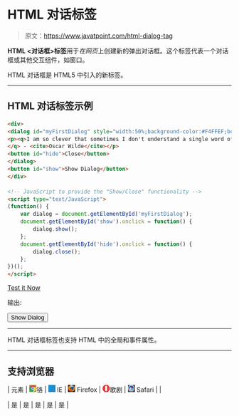 # HTML 对话标签

> 原文：<https://www.javatpoint.com/html-dialog-tag>

**HTML <对话框>标签**用于*在网页*上创建新的弹出对话框。这个标签代表一个对话框或其他交互组件，如窗口。

<dialog>元素使用一个叫做 open 布尔属性来激活元素，并方便用户与其交互。</dialog>

HTML 对话框是 HTML5 中引入的新标签。

* * *

## HTML 对话标签示例

```html
<div>
<dialog id="myFirstDialog" style="width:50%;background-color:#F4FFEF;border:1px dotted black;">
<p><q>I am so clever that sometimes I don't understand a single word of what I am saying. 
</q> - <cite>Oscar Wilde</cite></p>
<button id="hide">Close</button>
</dialog>
<button id="show">Show Dialog</button>
</div>

<!-- JavaScript to provide the "Show/Close" functionality -->
<script type="text/JavaScript">
(function() {  
    var dialog = document.getElementById('myFirstDialog');  
    document.getElementById('show').onclick = function() {  
        dialog.show();  
    };  
    document.getElementById('hide').onclick = function() {  
        dialog.close();  
    };  
})(); 
</script>

```

[Test it Now](https://www.javatpoint.com/oprweb/test.jsp?filename=htmldialogtag1)

输出:

 <dialog id="myFirstDialog" style="width:50%;background-color:#F4FFEF;border:1px dotted black;"><q>我太聪明了，有时候我一句话也听不懂。</q> - <cite>奥斯卡·王尔德</cite>

<button id="hide">Close</button></dialog> <button id="show">Show Dialog</button>

* * *

HTML 对话框标签也支持 HTML 中的全局和事件属性。

* * *

## 支持浏览器

| 元素 | ![chrome browser](img/4fbdc93dc2016c5049ed108e7318df19.png)铬 | ![ie browser](img/83dd23df1fe8373fd5bf054b2c1dd88b.png) IE | ![firefox browser](img/4f001fff393888a8a807ed29b28145d1.png) Firefox | ![opera browser](img/6cad4a592cc69a052056a0577b4aac65.png)歌剧 | ![safari browser](img/a0f6a9711a92203c5dc5c127fe9c9fca.png) Safari |
| <dialog></dialog> | 是 | 是 | 是 | 是 | 是 |